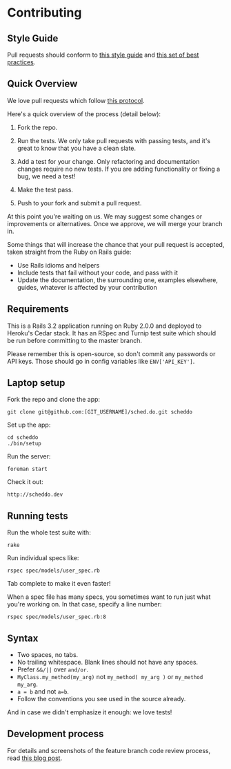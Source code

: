 Contributing
============

Style Guide
-----------

Pull requests should conform to [this style guide](https://github.com/thoughtbot/guides/tree/master/style) and [this set of best practices](https://github.com/thoughtbot/guides/tree/master/best-practices).


Quick Overview
--------------

We love pull requests which follow [this protocol](https://github.com/thoughtbot/guides/tree/master/protocol#write-a-feature).

Here's a quick overview of the process (detail below):

1. Fork the repo.

2. Run the tests. We only take pull requests with passing tests, and it's great
to know that you have a clean slate.

3. Add a test for your change. Only refactoring and documentation changes
require no new tests. If you are adding functionality or fixing a bug, we need
a test!

4. Make the test pass.

5. Push to your fork and submit a pull request.

At this point you're waiting on us. We may suggest some changes or improvements
or alternatives. Once we approve, we will merge your branch in.

Some things that will increase the chance that your pull request is accepted,
taken straight from the Ruby on Rails guide:

* Use Rails idioms and helpers
* Include tests that fail without your code, and pass with it
* Update the documentation, the surrounding one, examples elsewhere, guides,
  whatever is affected by your contribution

Requirements
--------------

This is a Rails 3.2 application running on Ruby 2.0.0 and deployed to Heroku's
Cedar stack. It has an RSpec and Turnip test suite which should be run before
committing to the master branch.

Please remember this is open-source, so don't commit any passwords or API keys.
Those should go in config variables like `ENV['API_KEY']`.

Laptop setup
------------

Fork the repo and clone the app:

    git clone git@github.com:[GIT_USERNAME]/sched.do.git scheddo

Set up the app:

    cd scheddo
    ./bin/setup

Run the server:

    foreman start

Check it out:

    http://scheddo.dev

Running tests
-------------

Run the whole test suite with:

    rake

Run individual specs like:

    rspec spec/models/user_spec.rb

Tab complete to make it even faster!

When a spec file has many specs, you sometimes want to run just what you're
working on. In that case, specify a line number:

    rspec spec/models/user_spec.rb:8

Syntax
------

* Two spaces, no tabs.
* No trailing whitespace. Blank lines should not have any spaces.
* Prefer `&&/||` over `and/or`.
* `MyClass.my_method(my_arg)` not `my_method( my_arg )` or `my_method my_arg`.
* `a = b` and not `a=b`.
* Follow the conventions you see used in the source already.

And in case we didn't emphasize it enough: we love tests!

Development process
-------------------

For details and screenshots of the feature branch code review process,
read [this blog post](http://robots.thoughtbot.com/post/2831837714/feature-branch-code-reviews).
